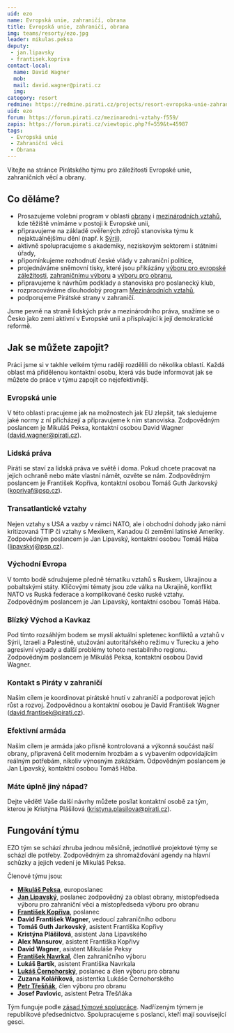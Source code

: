 ```yaml
---
uid: ezo
name: Evropská unie, zahraničí, obrana
title: Evropská unie, zahraničí, obrana
img: teams/resorty/ezo.jpg
leader: mikulas.peksa
deputy:
 - jan.lipavsky
 - frantisek.kopriva
contact-local:
  name: David Wagner
  mob:
  mail: david.wagner@pirati.cz
  img: 
category: resort
redmine: https://redmine.pirati.cz/projects/resort-evropska-unie-zahranici-obrana
uid: ezo
forum: https://forum.pirati.cz/mezinarodni-vztahy-f559/
zapis: https://forum.pirati.cz/viewtopic.php?f=559&t=45987
tags:
 - Evropská unie
 - Zahraniční věci
 - Obrana
---
```


Vítejte na stránce Pirátského týmu pro záležitosti Evropské unie, zahraničních věcí a obrany.

Co děláme?
----------

* Prosazujeme volební program v oblasti [obrany](/program/psp2017/obrana/) i [mezinárodních vztahů](/program/psp2017/mezinarodni-vztahy/), kde těžiště vnímáme v postoji k Evropské unii,
* připravujeme na základě ověřených zdrojů stanoviska týmu k nejaktuálnějšímu dění (např. k [Sýrii](/tiskove-zpravy/pirati-zadaji-aktivni-roli-evropy-pri-vyjednavani-v-syrii.html)),
* aktivně spolupracujeme s akademiky, neziskovým sektorem i státními úřady,
* připomínkujeme rozhodnutí české vlády v zahraniční politice,
* projednáváme sněmovní tisky, které jsou přikázány [výboru pro evropské záležitosti](http://www.psp.cz/sqw/hp.sqw?k=500), [zahraničnímu výboru](http://www.psp.cz/sqw/hp.sqw?k=3300) a [výboru pro obranu](http://www.psp.cz/sqw/hp.sqw?k=5000),
* připravujeme k návrhům podklady a stanoviska pro poslanecký klub,
* rozpracováváme dlouhodobý program [Mezinárodních vztahů](/program/dlouhodoby/mezinarodni-vztahy/),
* podporujeme Pirátské strany v zahraničí.

Jsme pevně na straně lidských práv a mezinárodního práva, snažíme se o Česko jako zemi aktivní v Evropské unii a přispívající k její demokratické reformě.


Jak se můžete zapojit?
----------------------

Práci jsme si v takhle velkém týmu raději rozdělili do několika oblastí. Každá oblast má přidělenou kontaktní osobu, která vás bude informovat jak se můžete do práce v týmu zapojit co nejefektivněji.

### Evropská unie

V této oblasti pracujeme jak na možnostech jak EU zlepšit, tak sledujeme jaké normy z ní přicházejí a připravujeme k nim stanoviska. Zodpovědným poslancem je Mikuláš Peksa, kontaktní osobou David Wagner (<david.wagner@pirati.cz>). 

### Lidská práva

Piráti se staví za lidská práva ve světě i doma. Pokud chcete pracovat na jejich ochraně nebo máte vlastní námět, ozvěte se nám. Zodpovědným poslancem je František Kopřiva, kontaktní osobou Tomáš Guth Jarkovský (<koprivaf@psp.cz>).

### Transatlantické vztahy

Nejen vztahy s USA a vazby v rámci NATO, ale i obchodní dohody jako námi kritizovaná TTIP či vztahy s Mexikem, Kanadou či zeměmi latinské Ameriky. Zodpovědným poslancem je Jan Lipavský, kontaktní osobou Tomáš Hába (<lipavskyj@psp.cz>).

### Východní Evropa

V tomto bodě sdružujeme předně tématiku vztahů s Ruskem, Ukrajinou a pobaltskými státy. Klíčovými tématy jsou zde válka na Ukrajině, konflikt NATO vs Ruská federace a komplikované česko ruské vztahy. Zodpovědným poslancem je Jan Lipavský, kontaktní osobou Tomáš Hába.

### Blízký Východ a Kavkaz

Pod tímto rozsáhlým bodem se myslí aktuální spletenec konfliktů a vztahů v Sýrii, Izraeli a Palestině, utužování autoritářského režimu v Turecku a jeho agresivní výpady a další problémy tohoto nestabilního regionu. Zodpovědným poslancem je Mikuláš Peksa, kontaktní osobou David Wagner. 

### Kontakt s Piráty v zahraničí

Naším cílem je koordinovat pirátské hnutí v zahraničí a podporovat jejich růst a rozvoj. Zodpovědnou a kontaktní osobou je David František Wagner (<david.frantisek@pirati.cz>).

### Efektivní armáda

Naším cílem je armáda jako přísně kontrolovaná a výkonná součást naší obrany, připravená čelit moderním hrozbám a s vybavením odpovídajícím reálným potřebám, nikoliv výnosným zakázkám. Odpovědným poslancem je Jan Lipavský, kontaktní osobou Tomáš Hába.

### Máte úplně jiný nápad?

Dejte vědět! Vaše další návrhy můžete posílat kontaktní osobě za tým, kterou je Kristýna Plášilová (<kristyna.plasilova@pirati.cz>).



Fungování týmu
---------------

EZO tým se schází zhruba jednou měsíčně, jednotlivé projektové týmy se schází dle potřeby. Zodpovědným za shromažďování agendy na hlavní schůzky a jejich vedení je Mikuláš Peksa.

Členové týmu jsou:

* **[Mikuláš Peksa](/lide/mikulas-peksa)**, europoslanec
* **[Jan Lipavský](/lide/jan-lipavsky)**, poslanec zodpovědný za oblast obrany, místopředseda výboru pro zahraniční věci a místopředseda výboru pro obranu
* **[František Kopřiva](/lide/frantisek-kopriva)**, poslanec
* **David František Wagner**, vedoucí zahraničního odboru
* **Tomáš Guth Jarkovský**, asistent Františka Kopřivy
* **Kristýna Plášilová**, asistent Jana Lipavského
* **Alex Mansurov**, asistent Františka Kopřivy
* **David Wagner**, asistent Mikuláše Peksy
* **[František Navrkal](/lide/frantisek-navrkal)**, člen zahraničního výboru
* **Lukáš Bartík**, asistent Františka Navrkala
* **[Lukáš Černohorský](/lide/lukas-cernohorsky)**, poslanec a člen výboru pro obranu
* **Zuzana Koláříková**, asistentka Lukáše Černohorského
* **[Petr Třešňák](/lide/petr-tresnak)**, člen výboru pro obranu
* **Josef Pavlovic**, asistent Petra Třešňáka

Tým funguje podle [zásad týmové spolupráce](https://wiki.pirati.cz/rules/or_zatys). Nadřízeným týmem je republikové předsednictvo. Spolupracujeme s poslanci, kteří mají související gesci.

